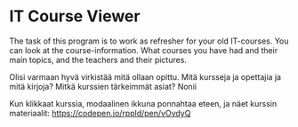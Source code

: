# IT Course Viewer

The task of this program is to work as refresher for your old IT-courses. You can look at the course-information. What courses you have had and their main topics, and the teachers and their pictures.

Olisi varmaan hyvä virkistää mitä ollaan opittu. Mitä kursseja ja opettajia ja mitä kirjoja? Mitkä kurssien tärkeimmät asiat?
Nonii

Kun klikkaat kurssia, modaalinen ikkuna ponnahtaa eteen, ja näet kurssin materiaalit: https://codepen.io/rppld/pen/vOvdyQ
